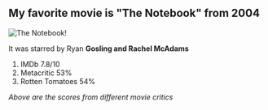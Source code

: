 ## My favorite movie is "The Notebook" from 2004

![The Notebook!](/app-dev/photos/download.jpg "The Notebook")

It was starred by Ryan **Gosling and Rachel McAdams**

1. IMDb 7.8/10
2. Metacritic 53%
3. Rotten Tomatoes 54%

*Above are the scores from different movie critics*



